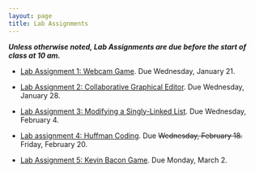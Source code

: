 ```yaml
---
layout: page
title: Lab Assignments
---
```


***Unless otherwise noted, Lab Assignments are due before the start of class at 10 am.***

* [Lab Assignment 1: Webcam Game](lab1/lab1.html).
    Due Wednesday, January 21.

* [Lab Assignment 2: Collaborative Graphical Editor](lab2/lab2.html).
    Due Wednesday, January 28.

* [Lab Assignment 3: Modifying a Singly-Linked List](lab3/lab3.html).
    Due Wednesday, February 4.

* [Lab assignment 4: Huffman Coding](lab4/lab4.html).
    Due ~~Wednesday, February 18.~~ Friday, February 20.

* [Lab Assignment 5: Kevin Bacon Game](lab5/lab5.html).
    Due Monday, March 2.
